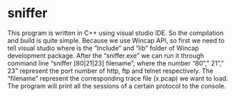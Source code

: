 sniffer
=======
This program is written in C++ using visual studio IDE. So the compilation and build is quite simple. Because we use Wincap API, so first we need to tell visual studio where is the “Include” and “lib” folder of Wincap development package. After the “sniffer.exe” we can run it through command line “sniffer [80|21|23] filename”, where the number “80”,” 21”,” 23” represent the port number of http, ftp and telnet respectively. The “filename” represent the corresponding trace file (x.pcap) we want to load. The program will print all the sessions of a certain protocol to the console. 
